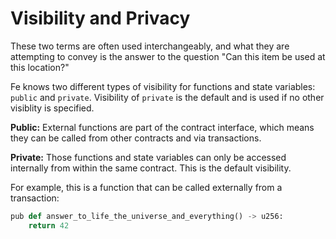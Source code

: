# Visibility and Privacy

These two terms are often used interchangeably, and what they are attempting to convey is the answer to the question "Can this item be used at this location?"

Fe knows two different types of visibility for functions and state variables: `public` and `private`. Visibility of `private` is the default and is used if no other visiblity is specified.

**Public:** External functions are part of the contract interface, which means they can be called from other contracts and via transactions.

**Private:** Those functions and state variables can only be accessed internally from within the same contract. This is the default visibility.

For example, this is a function that can be called externally from a transaction:

```python
pub def answer_to_life_the_universe_and_everything() -> u256:
    return 42
```